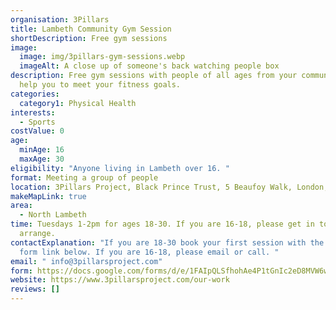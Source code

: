 ```yaml
---
organisation: 3Pillars
title: Lambeth Community Gym Session
shortDescription: Free gym sessions
image:
  image: img/3pillars-gym-sessions.webp
  imageAlt: A close up of someone's back watching people box
description: Free gym sessions with people of all ages from your community to
  help you to meet your fitness goals.
categories:
  category1: Physical Health
interests:
  - Sports
costValue: 0
age:
  minAge: 16
  maxAge: 30
eligibility: "Anyone living in Lambeth over 16. "
format: Meeting a group of people
location: 3Pillars Project, Black Prince Trust, 5 Beaufoy Walk, London, SE11 6AA
makeMapLink: true
area:
  - North Lambeth
time: Tuesdays 1-2pm for ages 18-30. If you are 16-18, please get in touch to
  arrange.
contactExplanation: "If you are 18-30 book your first session with the Google
  form link below. If you are 16-18, please email or call. "
email: " info@3pillarsproject.com"
form: https://docs.google.com/forms/d/e/1FAIpQLSfhohAe4P1tGnIc2eD8MVW6wwCNRAB69uFeNpW1WlyIq3wBuQ/viewform
website: https://www.3pillarsproject.com/our-work
reviews: []
---
```

